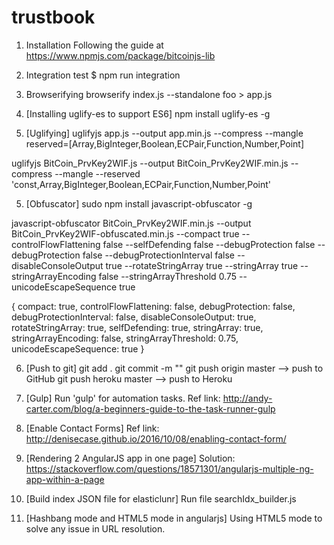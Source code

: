 # trustbook

1. Installation
Following the guide at https://www.npmjs.com/package/bitcoinjs-lib

2. Integration test
$ npm run integration

3. Browserifying
browserify index.js --standalone foo > app.js

4. [Installing uglify-es to support ES6]
npm install uglify-es -g

4. [Uglifying]
uglifyjs app.js --output app.min.js --compress --mangle reserved=[Array,BigInteger,Boolean,ECPair,Function,Number,Point] 

uglifyjs BitCoin_PrvKey2WIF.js --output BitCoin_PrvKey2WIF.min.js --compress --mangle --reserved 'const,Array,BigInteger,Boolean,ECPair,Function,Number,Point'

5. [Obfuscator]
sudo npm install javascript-obfuscator -g

javascript-obfuscator BitCoin_PrvKey2WIF.min.js --output BitCoin_PrvKey2WIF-obfuscated.min.js --compact true --controlFlowFlattening false --selfDefending false --debugProtection false --debugProtection false --debugProtectionInterval false --disableConsoleOutput true --rotateStringArray true --stringArray true --stringArrayEncoding false --stringArrayThreshold 0.75 --unicodeEscapeSequence true

{
    compact: true,
    controlFlowFlattening: false,
    debugProtection: false,
    debugProtectionInterval: false,
    disableConsoleOutput: true,
    rotateStringArray: true,
    selfDefending: true,
    stringArray: true,
    stringArrayEncoding: false,
    stringArrayThreshold: 0.75,
    unicodeEscapeSequence: true
}

6. [Push to git]
git add .
git commit -m "<Comment>"
git push origin master --> push to GitHub
git push heroku master --> push to Heroku

7. [Gulp]
Run 'gulp' for automation tasks.
Ref link: http://andy-carter.com/blog/a-beginners-guide-to-the-task-runner-gulp

8. [Enable Contact Forms]
Ref link: http://denisecase.github.io/2016/10/08/enabling-contact-form/

9. [Rendering 2 AngularJS app in one page]
Solution: https://stackoverflow.com/questions/18571301/angularjs-multiple-ng-app-within-a-page

10. [Build index JSON file for elasticlunr]
Run file searchIdx_builder.js

11. [Hashbang mode and HTML5 mode in angularjs]
Using HTML5 mode to solve any issue in URL resolution.